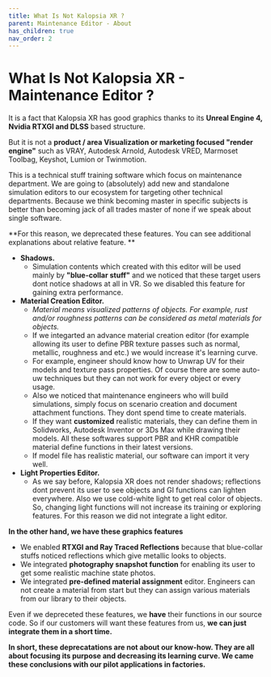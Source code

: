 ```yaml
---
title: What Is Not Kalopsia XR ?
parent: Maintenance Editor - About
has_children: true
nav_order: 2
---
```


# **What Is Not Kalopsia XR - Maintenance Editor ?**

It is a fact that Kalopsia XR has good graphics thanks to its **Unreal Engine 4, Nvidia RTXGI and DLSS** based structure.

But it is not a **product / area Visualization or marketing focused "render engine"** such as VRAY, Autodesk Arnold, Autodesk VRED, Marmoset Toolbag, Keyshot, Lumion or Twinmotion.

This is a technical stuff training software which focus on maintenance department. We are going to (absolutely) add new and standalone simulation editors to our ecosystem for targeting other technical departments. Because we think becoming master in specific subjects is better than becoming jack of all trades master of none if we speak about single software.

**For this reason, we deprecated these features. You can see additional explanations about relative feature. **
+ **Shadows.**
   - Simulation contents which created with this editor will be used mainly by **"blue-collar stuff"** and we noticed that these target users dont notice shadows at all in VR. So we disabled this feature for gaining extra performance.
+ **Material Creation Editor.** 
   - *Material means visualized patterns of objects. For example, rust and/or roughness patterns can be considered as metal materials for objects.*
   - If we integarted an advance material creation editor (for example allowing its user to define PBR texture passes such as normal, metallic, roughness and etc.) we would increase it's learning curve. 
   - For example, engineer should know how to Unwrap UV for their models and texture pass properties. Of course there are some auto-uw techniques but they can not work for every object or every usage.
   - Also we noticed that maintenance engineers who will build simulations, simply focus on scenario creation and document  attachment functions. They dont spend time to create materials.
   - If they want **customized** realistic materials, they can define them in Solidworks, Autodesk Inventor or 3Ds Max while drawing their models. All these softwares support PBR and KHR compatible material define functions in their latest versions.
   - If model file has realistic material, our software can import it very well.
+ **Light Properties Editor.**
   - As we say before, Kalopsia XR does not render shadows; reflections dont prevent its user to see objects and GI functions can lighten everywhere. Also we use cold-white light to get real color of objects. So, changing light functions will not increase its training or exploring features. For this reason we did not integrate a light editor.

**In the other hand, we have these graphics features**
+ We enabled **RTXGI and Ray Traced Reflections** because that blue-collar stuffs noticed reflections which give metallic looks to objects.
+ We integrated **photography snapshot function** for enabling its user to get some realistic machine state photos.
+ We integrated **pre-defined material assignment** editor. Engineers can not create a material from start but they can assign various materials from our library to their objects.

Even if we depreceted these features, we **have** their functions in our source code. So if our customers will want these features from us, **we can just integrate them in a short time.**

**In short, these deprecatations are not about our know-how. They are all about focusing its purpose and decreasing its learning curve. We came these conclusions with our pilot applications in factories.**

